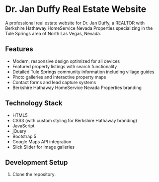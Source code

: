# Dr. Jan Duffy Real Estate Website

A professional real estate website for Dr. Jan Duffy, a REALTOR with Berkshire Hathaway HomeService Nevada Properties specializing in the Tule Springs area of North Las Vegas, Nevada.

## Features

- Modern, responsive design optimized for all devices
- Featured property listings with search functionality
- Detailed Tule Springs community information including village guides
- Photo galleries and interactive property maps
- Contact forms and lead capture systems
- Berkshire Hathaway HomeService Nevada Properties branding

## Technology Stack

- HTML5
- CSS3 (with custom styling for Berkshire Hathaway branding)
- JavaScript
- jQuery
- Bootstrap 5
- Google Maps API integration
- Slick Slider for image galleries

## Development Setup

1. Clone the repository:
